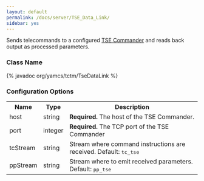 ```yaml
---
layout: default
permalink: /docs/server/TSE_Data_Link/
sidebar: yes
---
```


Sends telecommands to a configured [TSE Commander](/docs/server/TSE_Commander/) and reads back output as processed parameters.

### Class Name
{% javadoc org/yamcs/tctm/TseDataLink %}


### Configuration Options

<table class="inline">
  <tr>
    <th>Name</th>
    <th>Type</th>
    <th>Description</th>
  </tr>
  <tr>
    <td class="code">host</td>
    <td class="code">string</td>
    <td><strong>Required.</strong> The host of the TSE Commander.</td>
  </tr>
  <tr>
    <td class="code">port</td>
    <td class="code">integer</td>
    <td><strong>Required.</strong> The TCP port of the TSE Commander</td>
  </tr>
  <tr>
    <td class="code">tcStream</td>
    <td class="code">string</td>
    <td>Stream where command instructions are received. Default: <tt>tc_tse</tt></td>
  </tr>
  <tr>
    <td class="code">ppStream</td>
    <td class="code">string</td>
    <td>Stream where to emit received parameters. Default: <tt>pp_tse</tt></td>
  </tr>
</table>
